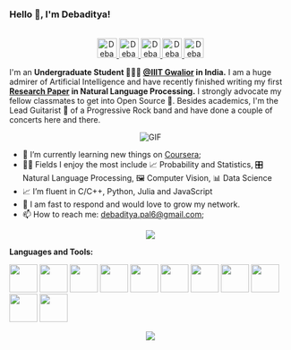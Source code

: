 
### 
### Hello 👋, I'm Debaditya!

<p align="center">
<br/>
<a href="https://orcid.org/0000-0002-7451-3066">
  <img alt="Debaditya's Orcid" width="35px" src="https://upload.wikimedia.org/wikipedia/commons/thumb/0/06/ORCID_iD.svg/1200px-ORCID_iD.svg.png" />
</a>
<a href="https://www.linkedin.com/in/DebadityaPal">
  <img alt="Debaditya's LinkdeIN" width="35px" src="https://image.flaticon.com/icons/svg/2111/2111465.svg" />
</a>
<a href="https://www.facebook.com/debaditya.pal.9">
  <img alt="Debaditya's Facebook" width="35px" src="https://image.flaticon.com/icons/svg/2111/2111342.svg" />
</a>
<a href="https://www.instagram.com/the_unburdened_guy/">
  <img alt="Debaditya's Instagram" width="35px" src="https://image.flaticon.com/icons/svg/2111/2111421.svg" />
</a>
<a href="https://www.kaggle.com/debadityapal">
  <img alt="Debaditya's Kaggle" width="35px" src="https://cdn3.iconfinder.com/data/icons/logos-and-brands-adobe/512/189_Kaggle-512.png" />
</a>

</p>

I'm an **Undergraduate Student 👨🏽‍💼 [@IIIT Gwalior](https://www.iiitm.ac.in/index.php/en/) in India.** I am a huge admirer of Artificial Intelligence and have recently finished writing my first **[Research Paper](https://arxiv.org/abs/2010.05243) in Natural Language Processing.** I strongly advocate my fellow classmates to get into Open Source 📢. Besides academics, I'm the Lead Guitarist 🎸 of a Progressive Rock band and have done a couple of concerts here and there.

<p align="center">
<img align="center" alt="GIF" src="https://media1.tenor.com/images/0370865dc28ad806626731f7f7dbdf09/tenor.gif?itemid=16756828" />
</p>

- 📖 I’m currently learning new things on [Coursera](https://www.coursera.org);
- 🤹🏽 Fields I enjoy the most include 📈  Probability and Statistics, 🎛 Natural Language Processing, 🖼 Computer Vision, 📊 Data Science
- 📈 I’m fluent in C/C++, Python, Julia and JavaScript
- 💬 I am fast to respond and would love to grow my network.
- 📫 How to reach me: <debaditya.pal6@gmail.com>;

<p align="center">
  <img alig src="https://github-profile-trophy.vercel.app/?username=DebadityaPal&column=6&rank=SSS,SS,S,AAA,AA,A,B,C" />
</p>

<!--END_SECTION:waka-->

**Languages and Tools:**  

<code><img height="50" src="https://cdn.iconscout.com/icon/free/png-512/c-programming-569564.png"></code>
<code><img height="50" src="https://upload.wikimedia.org/wikipedia/commons/thumb/1/18/ISO_C%2B%2B_Logo.svg/306px-ISO_C%2B%2B_Logo.svg.png"></code>
<code><img height="50" src="https://cdn3.iconfinder.com/data/icons/logos-and-brands-adobe/512/267_Python-512.png"></code>
<code><img height="50" src="https://upload.wikimedia.org/wikipedia/commons/thumb/2/2d/Tensorflow_logo.svg/1200px-Tensorflow_logo.svg.png"></code>
<code><img height="50" src="https://adventuresinmachinelearning.com/wp-content/uploads/2017/05/keras-logo-small-wb-1.png"></code>
<code><img height="50" src="https://cdn.algorithmia.com/developers/images/language_logos/pytorch.png"></code>
<code><img height="50" src="https://miro.medium.com/max/2400/1*4ZBvTzoYO5WQVxuxJNJByA.png"></code>
<code><img height="50" src="https://www.freepnglogos.com/uploads/javascript-png/javascript-vector-logo-yellow-png-transparent-javascript-vector-12.png"></code>
<code><img height="50" src="https://image.flaticon.com/icons/svg/2721/2721297.svg"></code>
<code><img height="50" src="https://colab.research.google.com/img/colab_favicon_256px.png"></code>
<code><img height="50" src="https://image.flaticon.com/icons/svg/1680/1680899.svg"></code>

<p align="center">
<img align="center" src="https://github-readme-stats.vercel.app/api?username=DebadityaPal&show_icons=true&hide_border=true">
</p>
